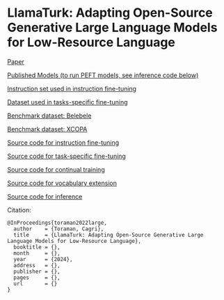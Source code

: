 # LlamaTurk: Adapting Open-Source Generative Large Language Models for Low-Resource Language

[Paper](https://arxiv.org/)

[Published Models (to run PEFT models, see inference code below)](https://huggingface.co/metunlp)

[Instruction set used in instruction fine-tuning](llamaturk_instruction_set.json)

[Dataset used in tasks-specific fine-tuning](https://huggingface.co/datasets/maydogan/TRSAv1)

[Benchmark dataset: Belebele](https://huggingface.co/datasets/facebook/belebele/viewer/default/tur_Latn)

[Benchmark dataset: XCOPA](https://huggingface.co/datasets/xcopa/viewer/tr)

[Source code for instruction fine-tuning](src/finetune_instruction.py)

[Source code for task-specific fine-tuning](src/finetune_task.py)

[Source code for continual training](src/continual_train.py)

[Source code for vocabulary extension](src/vocabulary_extension.py)

[Source code for inference](src/inference.py)

Citation:
```
@InProceedings{toraman2022large,
  author    = {Toraman, Cagri},
  title     = {LlamaTurk: Adapting Open-Source Generative Large Language Models for Low-Resource Language},
  booktitle = {},
  month     = {},
  year      = {2024},
  address   = {},
  publisher = {},
  pages     = {},
  url       = {}
}
```
